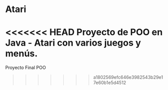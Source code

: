 # Atari
<<<<<<< HEAD
Proyecto de POO en Java - Atari con varios juegos y menús.
=======
Proyecto Final POO
>>>>>>> a1802569efc646e3982543b29e17e60b1e5d4512
